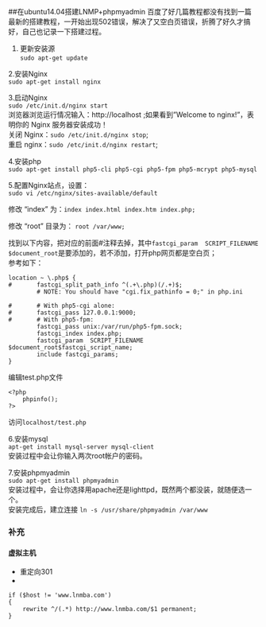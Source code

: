 ##在ubuntu14.04搭建LNMP+phpmyadmin
百度了好几篇教程都没有找到一篇最新的搭建教程，一开始出现502错误，解决了又空白页错误，折腾了好久才搞好，自己也记录一下搭建过程。


1. 更新安装源  
`sudo apt-get update`  

2.安装Nginx  
`sudo apt-get install nginx`  

3.启动Nginx  
`sudo /etc/init.d/nginx start`  
浏览器浏览运行情况输入：http://localhost ;如果看到”Welcome to nginx!”，表明你的 Nginx 服务器安装成功！  
关闭 Nginx：`sudo /etc/init.d/nginx stop`;  
重启 nginx：`sudo /etc/init.d/nginx restart`;  

4.安装php  
`sudo apt-get install php5-cli php5-cgi php5-fpm php5-mcrypt php5-mysql`  

5.配置Nginx站点，设置：  
`sudo vi /etc/nginx/sites-available/default`

修改 “index” 为：`index index.html index.htm index.php;`

修改 “root” 目录为： `root /var/www;`

找到以下内容，把对应的前面#注释去掉，其中`fastcgi_param  SCRIPT_FILENAME $document_root`是要添加的，若不添加，打开php网页都是空白页；  
参考如下：

	location ~ \.php$ {
	#       fastcgi_split_path_info ^(.+\.php)(/.+)$;
	        # NOTE: You should have "cgi.fix_pathinfo = 0;" in php.ini
	
	#       # With php5-cgi alone:
	#       fastcgi_pass 127.0.0.1:9000;
	#       # With php5-fpm:
	        fastcgi_pass unix:/var/run/php5-fpm.sock;
	        fastcgi_index index.php;
	        fastcgi_param  SCRIPT_FILENAME $document_root$fastcgi_script_name;
	        include fastcgi_params;
	}

编辑test.php文件 
 
	<?php
		phpinfo();
	?>

访问`localhost/test.php`  

6.安装mysql  
`apt-get install mysql-server mysql-client`  
安装过程中会让你输入两次root帐户的密码。

7.安装phpmyadmin  
`sudo apt-get install phpmyadmin`  
安装过程中，会让你选择用apache还是lighttpd，既然两个都没装，就随便选一个。  
安装完成后，建立连接
`ln -s /usr/share/phpmyadmin /var/www`

### 补充
#### 虚拟主机
- 重定向301
-
 
	if ($host != 'www.lnmba.com')
	{
		rewrite ^/(.*) http://www.lnmba.com/$1 permanent;
	}
